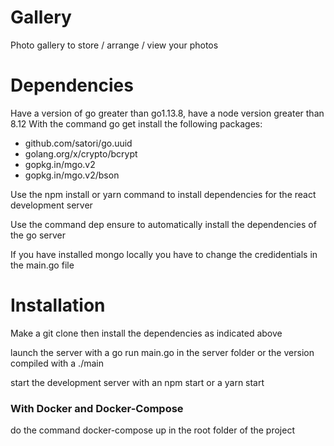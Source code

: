 # Gallery

Photo gallery to store / arrange / view your photos

# Dependencies

Have a version of go greater than go1.13.8, have a node version greater than 8.12
With the command go get install the following packages:

<ul>
<li>github.com/satori/go.uuid</li>
<li>golang.org/x/crypto/bcrypt</li>
<li>gopkg.in/mgo.v2</li>
<li>gopkg.in/mgo.v2/bson</li>
</ul>

Use the npm install or yarn command to install dependencies for the react development server

Use the command dep ensure to automatically install the dependencies of the go server

If you have installed mongo locally you have to change the credidentials in the main.go file

# Installation

Make a git clone then install the dependencies as indicated above

launch the server with a go run main.go in the server folder or the version compiled with a ./main

start the development server with an npm start or a yarn start


### With Docker and Docker-Compose

do the command docker-compose up in the root folder of the project